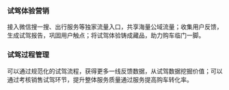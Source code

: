 ### 试驾体验营销
接入微信搜一搜、出行服务等独家流量入口，共享海量公域流量；收集用户反馈，生成试驾报告，巩固用户触点；将试驾体验铸成藏品，助力购车临门一脚。


### 试驾过程管理
可以通过规范化的试驾流程，获得更多一线反馈数据，从试驾数据挖掘价值；可以通过考核销售试驾环节，提升整体服务质量通过服务提高购车转化率。